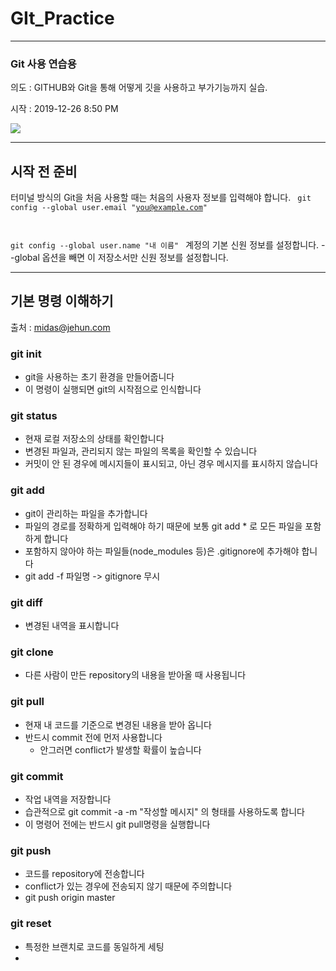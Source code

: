 # GIt_Practice
-----
### Git 사용 연습용

의도 : GITHUB와 Git을 통해 어떻게 깃을 사용하고 
부가기능까지 실습.

시작 : 2019-12-26    8:50 PM


![](http://m.quickmeme.com/img/75/7509f68823389e4af3777ca6d3744c632cc32ab3547bc56e319126aa29ab149a.jpg)

----
## 시작 전 준비
터미널 방식의 Git을 처음 사용할 때는 처음의 사용자 정보를 입력해야 합니다.
<code>
  git config --global user.email "you@example.com"
  
  git config --global user.name "내 이름"
</code>
계정의 기본 신원 정보를 설정합니다.
--global 옵션을 빼면 이 저장소서만 신원 정보를 설정합니다.


----

## 기본 명령 이해하기
출처 : midas@jehun.com
### git init

- git을 사용하는 초기 환경을 만들어줍니다
- 이 명령이 실행되면 git의 시작점으로 인식합니다

### git status

- 현재 로컬 저장소의 상태를 확인합니다
- 변경된 파일과, 관리되지 않는 파일의 목록을 확인할 수 있습니다
- 커밋이 안 된 경우에 메시지들이 표시되고, 아닌 경우 메시지를 표시하지 않습니다

### git add

- git이 관리하는 파일을 추가합니다
- 파일의 경로를 정확하게 입력해야 하기 때문에 보통 git add * 로 모든 파일을 포함하게 합니다
- 포함하지 않아야 하는 파일들(node_modules 등)은 .gitignore에 추가해야 합니다
- git add -f 파일명 -> gitignore 무시
### git diff

- 변경된 내역을 표시합니다

### git clone

- 다른 사람이 만든 repository의 내용을 받아올 때 사용됩니다

### git pull

- 현재 내 코드를 기준으로 변경된 내용을 받아 옵니다
- 반드시 commit 전에 먼저 사용합니다
    - 안그러면 conflict가 발생할 확률이 높습니다

### git commit

- 작업 내역을 저장합니다
- 습관적으로 git commit -a -m "작성할 메시지" 의 형태를 사용하도록 합니다
- 이 명령어 전에는 반드시 git pull명령을 실행합니다

### git push

- 코드를 repository에 전송합니다
- conflict가 있는 경우에 전송되지 않기 때문에 주의합니다
- git push origin master

### git reset

- 특정한 브랜치로 코드를 동일하게 세팅
- 